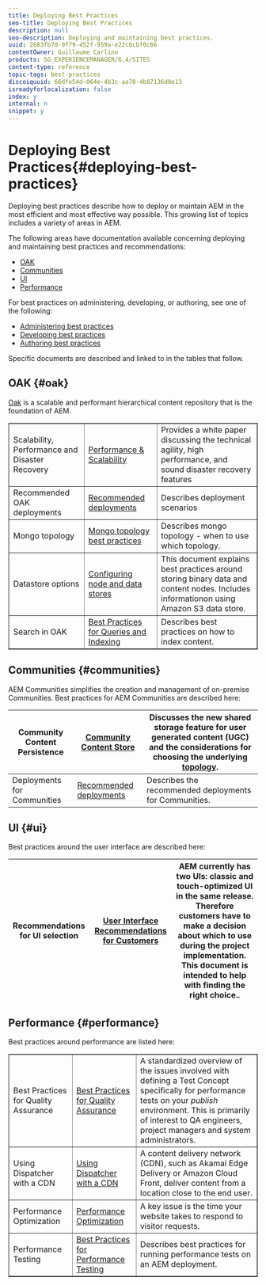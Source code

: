 ```yaml
---
title: Deploying Best Practices
seo-title: Deploying Best Practices
description: null
seo-description: Deploying and maintaining best practices.
uuid: 2683fb70-9f79-452f-959a-e22c6cbf0c66
contentOwner: Guillaume Carlino
products: SG_EXPERIENCEMANAGER/6.4/SITES
content-type: reference
topic-tags: best-practices
discoiquuid: 66dfe54d-064e-4b3c-aa78-4b87136d0e13
isreadyforlocalization: false
index: y
internal: n
snippet: y
---
```


# Deploying Best Practices{#deploying-best-practices}

Deploying best practices describe how to deploy or maintain AEM in the most efficient and most effective way possible. This growing list of topics includes a variety of areas in AEM.

The following areas have documentation available concerning deploying and maintaining best practices and recommendations:

* [OAK](#oak)
* [Communities](#communities)
* [UI](#ui)
* [Performance](#performance)

For best practices on administering, developing, or authoring, see one of the following:

* [Administering best practices](../../administering/using/administer-best-practices.md)
* [Developing best practices](../../developing/using/best-practices.md)
* [Authoring best practices](../../authoring/using/best-practices.md)

Specific documents are described and linked to in the tables that follow.

## OAK {#oak}

[Oak](../../deploying/using/platform.md) is a scalable and performant hierarchical content repository that is the foundation of AEM. 

<table border="1" cellpadding="1" cellspacing="0" width="100%"> 
 <tbody>
  <tr>
   <td><p>Scalability, Performance and Disaster Recovery</p> </td> 
   <td><a href="../../deploying/using/performance.md">Performance &amp; Scalability</a></td> 
   <td>Provides a white paper discussing the technical agility, high performance, and sound disaster recovery features</td> 
  </tr>
  <tr>
   <td>Recommended OAK deployments</td> 
   <td><a href="../../deploying/using/recommended-deploys.md">Recommended deployments</a></td> 
   <td>Describes deployment scenarios</td> 
  </tr>
  <tr>
   <td>Mongo topology</td> 
   <td><a href="../../deploying/using/recommended-deploys.md">Mongo topology best practices</a></td> 
   <td>Describes mongo topology - when to use which topology.</td> 
  </tr>
  <tr>
   <td>Datastore options</td> 
   <td><a href="../../deploying/using/data-store-config.md">Configuring node and data stores</a></td> 
   <td>This document explains best practices around storing binary data and content nodes. Includes informationon using Amazon S3 data store.</td> 
  </tr>
  <tr>
   <td>Search in OAK</td> 
   <td><a href="../../deploying/using/best-practices-for-queries-and-indexing.md">Best Practices for Queries and Indexing</a><br /> </td> 
   <td>Describes best practices on how to index content.</td> 
  </tr>
 </tbody>
</table>

## Communities {#communities}

AEM Communities simplifies the creation and management of on-premise Communities. Best practices for AEM Communities are described here:

| Community Content Persistence | [Community Content Store](/content/help/en/experience-manager/6-4/communities/using/working-with-srp) |Discusses the new shared storage feature for user generated content (UGC) and the considerations for choosing the underlying [topology](/content/help/en/experience-manager/6-4/communities/using/topologies). |
|---|---|---|
| Deployments for Communities | [Recommended deployments](../../deploying/using/recommended-deploys.md#considerationsforaemcommunities) |Describes the recommended deployments for Communities. |

## UI {#ui}

Best practices around the user interface are described here:

| Recommendations for UI selection | [User Interface Recommendations for Customers](../../deploying/using/ui-recommendations.md) |AEM currently has two UIs: classic and touch-optimized UI in the same release. Therefore customers have to make a decision about which to use during the project implementation. This document is intended to help with finding the right choice.. |
|---|---|---|

## Performance {#performance}

Best practices around performance are listed here:

<table border="1" cellpadding="1" cellspacing="0" width="100%"> 
 <tbody>
  <tr>
   <td>Best Practices for Quality Assurance</td> 
   <td><a href="../../deploying/using/configuring-performance.md#bestpracticesforqualityassurance">Best Practices for Quality Assurance</a></td> 
   <td>A standardized overview of the issues involved with defining a Test Concept specifically for performance tests on your <em>publish</em> environment. This is primarily of interest to QA engineers, project managers and system administrators.</td> 
  </tr>
  <tr>
   <td>Using Dispatcher with a CDN</td> 
   <td><a href="/content/help/en/experience-manager/dispatcher/using/dispatcher#UsingDispatcherwithaCDN">Using Dispatcher with a CDN</a></td> 
   <td>A content delivery network (CDN), such as Akamai Edge Delivery or Amazon Cloud Front, deliver content from a location close to the end user.</td> 
  </tr>
  <tr>
   <td>Performance Optimization</td> 
   <td><a href="../../deploying/using/configuring-performance.md">Performance Optimization</a></td> 
   <td>A key issue is the time your website takes to respond to visitor requests.</td> 
  </tr>
  <tr>
   <td>Performance Testing</td> 
   <td><a href="../../deploying/using/best-practices-for-performance-testing.md">Best Practices for Performance Testing</a></td> 
   <td>Describes best practices for running performance tests on an AEM deployment.<br /> </td> 
  </tr>
 </tbody>
</table>

